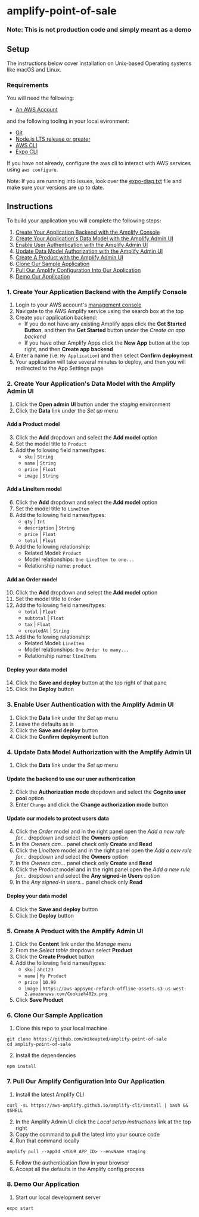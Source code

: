 # amplify-point-of-sale

### Note: This is not production code and simply meant as a demo

## Setup

The instructions below cover installation on Unix-based Operating systems like macOS and Linux.

### Requirements

You will need the following:

- [An AWS Account](https://aws.amazon.com/premiumsupport/knowledge-center/create-and-activate-aws-account/)

and the following tooling in your local evironment:

- [Git](https://git-scm.com/)
- [Node.js LTS release or greater](https://nodejs.org/en/)
- [AWS CLI](https://docs.aws.amazon.com/cli/latest/userguide/install-cliv2.html)
- [Expo CLI](https://docs.expo.io/get-started/installation/)

If you have not already, configure the aws cli to interact with AWS services using `aws configure`.

Note: If you are running into issues, look over the [expo-diag.txt](expo-diag.txt) file and make sure your versions are up to date.

## Instructions

To build your application you will complete the following steps:

1. [Create Your Application Backend with the Amplify Console](#1-create-your-application-backend-with-the-amplify-console)
2. [Create Your Application's Data Model with the Amplify Admin UI](#2-create-your-applications-data-model-with-the-amplify-admin-ui)
3. [Enable User Authentication with the Amplify Admin UI](#3-enable-user-authentication-with-the-amplify-admin-ui)
4. [Update Data Model Authorization with the Amplify Admin UI](#4-update-data-model-authorization-with-the-amplify-admin-ui)
5. [Create A Product with the Amplify Admin UI](#5-create-a-product-with-the-amplify-admin-ui)
6. [Clone Our Sample Application](#6-clone-our-sample-application)
7. [Pull Our Amplify Configuration Into Our Application](#7-pull-our-amplify-configuration-into-our-application)
8. [Demo Our Application](#8-demo-our-application)

### 1. Create Your Application Backend with the Amplify Console

1. Login to your AWS account's [management console](https://aws.amazon.com/console/)
2. Navigate to the AWS Amplify service using the search box at the top
3. Create your application backend:
    * If you do not have any existing Amplify apps click the **Get Started Button**, and then the **Get Started** button under the *Create an app backend*
    * If you have other Amplify Apps click the **New App** button at the top right, and then **Create app backend**
4. Enter a name (i.e. `My Application`) and then select **Confirm deployment**
5. Your application will take several minutes to deploy, and then you will redirected to the App Settings page

### 2. Create Your Application's Data Model with the Amplify Admin UI

1. Click the **Open admin UI** button under the *staging* environment 
2. Click the **Data** link under the *Set up* menu

#### Add a Product model

3. Click the **Add** dropdown and select the **Add model** option
4. Set the model title to `Product`
5. Add the following field names/types:
    - `sku` | `String`
    - `name` | `String`
    - `price` | `Float`
    - `image` | `String`

#### Add a LineItem model

6. Click the **Add** dropdown and select the **Add model** option
7. Set the model title to `LineItem`
8. Add the following field names/types:
    - `qty` | `Int`
    - `description` | `String`
    - `price` | `Float`
    - `total` | `Float`
9. Add the following relationship:
    - Related Model: `Product`
    - Model relationships: `One LineItem to one...`
    - Relationship name: `product`

#### Add an Order model

10. Click the **Add** dropdown and select the **Add model** option
11. Set the model title to `Order`
12. Add the following field names/types:
    - `total` | `Float`
    - `subtotal` | `Float`
    - `tax` | `Float`
    - `createdAt` | `String`
13. Add the following relationship:
    - Related Model: `LineItem`
    - Model relationships: `One Order to many...`
    - Relationship name: `lineItems`

#### Deploy your data model

14. Click the **Save and deploy** button at the top right of that pane
15. Click the **Deploy** button

### 3. Enable User Authentication with the Amplify Admin UI

1. Click the **Data** link under the *Set up* menu
2. Leave the defaults as is
3. Click the **Save and deploy** button
4. Click the **Confirm deployment** button

### 4. Update Data Model Authorization with the Amplify Admin UI

1. Click the **Data** link under the *Set up* menu

#### Update the backend to use our user authentication

2. Click the **Authorization mode** dropdown and select the **Cognito user pool** option
3. Enter `Change` and click the **Change authorization mode** button

#### Update our models to protect users data

4. Click the *Order* model and in the right panel open the *Add a new rule for...* dropdown and select the **Owners** option
5. In the *Owners can...* panel check only **Create** and **Read**
6. Click the *LineItem* model and in the right panel open the *Add a new rule for...* dropdown and select the **Owners** option
7. In the *Owners can...* panel check only **Create** and **Read**
8. Click the *Product* model and in the right panel open the *Add a new rule for...* dropdown and select the **Any signed-in Users** option
9. In the *Any signed-in users...* panel check only **Read**

#### Deploy your data model

4. Click the **Save and deploy** button
5. Click the **Deploy** button

### 5. Create A Product with the Amplify Admin UI

1. Click the **Content** link under the *Manage* menu
2. From the *Select table* dropdown select **Product**
3. Click the **Create Product** button
4. Add the following field names/types:
    - `sku` | `abc123`
    - `name` | `My Product`
    - `price` | `10.99`
    - `image` | `https://aws-appsync-refarch-offline-assets.s3-us-west-2.amazonaws.com/Cookie%402x.png`
5. Click **Save Product**

### 6. Clone Our Sample Application

1. Clone this repo to your local machine
```console
git clone https://github.com/mikeapted/amplify-point-of-sale
cd amplify-point-of-sale
```
2. Install the dependencies
```console
npm install
```

### 7. Pull Our Amplify Configuration Into Our Application

1. Install the latest Amplify CLI
```console
curl -sL https://aws-amplify.github.io/amplify-cli/install | bash && $SHELL
```
2. In the Amplify Admin UI click the *Local setup instructions* link at the top right
3. Copy the command to pull the latest into your source code
4. Run that command locally
```console
amplify pull --appId <YOUR_APP_ID> --envName staging
```
5. Follow the authentication flow in your browser
6. Accept all the defaults in the Amplify config process

### 8. Demo Our Application

1. Start our local development server
```console
expo start
```



